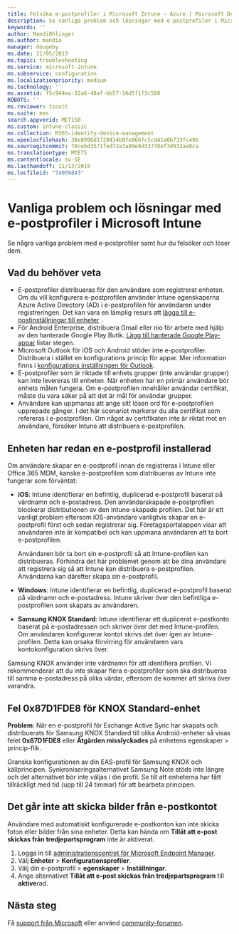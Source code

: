 ```yaml
---
title: Felsöka e-postprofiler i Microsoft Intune – Azure | Microsoft Docs
description: Se vanliga problem och lösningar med e-postprofiler i Microsoft Intune, inklusive duplicerade e-postprofiler och fel på Samsung KNOX Standard Android-enheter.
keywords: ''
author: MandiOhlinger
ms.author: mandia
manager: dougeby
ms.date: 11/05/2019
ms.topic: troubleshooting
ms.service: microsoft-intune
ms.subservice: configuration
ms.localizationpriority: medium
ms.technology: ''
ms.assetid: f5c944ea-32a6-48af-bb57-16d5f1f3c588
ROBOTS: ''
ms.reviewer: tscott
ms.suite: ems
search.appverid: MET150
ms.custom: intune-classic
ms.collection: M365-identity-device-management
ms.openlocfilehash: 38e8998d1720434b0fe866fc5cd41a0b733fc49b
ms.sourcegitcommit: 78cebd3571fed72a3a99e9d33770ef3d932ae8ca
ms.translationtype: MTE75
ms.contentlocale: sv-SE
ms.lasthandoff: 11/13/2019
ms.locfileid: "74059843"
---
```

# <a name="common-issues-and-resolutions-with-email-profiles-in-microsoft-intune"></a>Vanliga problem och lösningar med e-postprofiler i Microsoft Intune

Se några vanliga problem med e-postprofiler samt hur du felsöker och löser dem.

## <a name="what-you-need-to-know"></a>Vad du behöver veta

- E-postprofiler distribueras för den användare som registrerat enheten. Om du vill konfigurera e-postprofilen använder Intune egenskaperna Azure Active Directory (AD) i e-postprofilen för användaren under registreringen. Det kan vara en lämplig resurs att [lägga till e-postinställningar till enheter](email-settings-configure.md) .
- För Android Enterprise, distribuera Gmail eller nio för arbete med hjälp av den hanterade Google Play Butik. [Lägg till hanterade Google Play-appar](../apps/apps-add-android-for-work.md) listar stegen.
- Microsoft Outlook för iOS och Android stöder inte e-postprofiler. Distribuera i stället en konfigurations princip för appar. Mer information finns i [konfigurations inställningen för Outlook](../apps/app-configuration-policies-outlook.md).
- E-postprofiler som är riktade till enhets grupper (inte användar grupper) kan inte levereras till enheten. När enheten har en primär användare bör enhets målen fungera. Om e-postprofilen innehåller användar certifikat, måste du vara säker på att det är mål för användar grupper.
- Användare kan uppmanas att ange sitt lösen ord för e-postprofilen upprepade gånger. I det här scenariot markerar du alla certifikat som refereras i e-postprofilen. Om något av certifikaten inte är riktat mot en användare, försöker Intune att distribuera e-postprofilen.

## <a name="device-already-has-an-email-profile-installed"></a>Enheten har redan en e-postprofil installerad

Om användare skapar en e-postprofil innan de registreras i Intune eller Office 365 MDM, kanske e-postprofilen som distribueras av Intune inte fungerar som förväntat:

- **iOS**: Intune identifierar en befintlig, duplicerad e-postprofil baserat på värdnamn och e-postadress. Den användarskapade e-postprofilen blockerar distributionen av den Intune-skapade profilen. Det här är ett vanligt problem eftersom iOS-användare vanligtvis skapar en e-postprofil först och sedan registrerar sig. Företagsportalappen visar att användaren inte är kompatibel och kan uppmana användaren att ta bort e-postprofilen.

  Användaren bör ta bort sin e-postprofil så att Intune-profilen kan distribueras. Förhindra det här problemet genom att be dina användare att registrera sig så att Intune kan distribuera e-postprofilen. Användarna kan därefter skapa sin e-postprofil.

- **Windows**: Intune identifierar en befintlig, duplicerad e-postprofil baserat på värdnamn och e-postadress. Intune skriver över den befintliga e-postprofilen som skapats av användaren.

- **Samsung KNOX Standard**: Intune identifierar ett duplicerat e-postkonto baserat på e-postadressen och skriver över det med Intune-profilen. Om användaren konfigurerar kontot skrivs det över igen av Intune-profilen. Detta kan orsaka förvirring för användaren vars kontokonfiguration skrivs över.

Samsung KNOX använder inte värdnamn för att identifiera profilen. Vi rekommenderar att du inte skapar flera e-postprofiler som ska distribueras till samma e-postadress på olika värdar, eftersom de kommer att skriva över varandra.

## <a name="error-0x87d1fde8-for-knox-standard-device"></a>Fel 0x87D1FDE8 för KNOX Standard-enhet

**Problem**: När en e-postprofil för Exchange Active Sync har skapats och distribuerats för Samsung KNOX Standard till olika Android-enheter så visas felet **0x87D1FDE8** eller **Åtgärden misslyckades** på enhetens egenskaper > princip-flik.

Granska konfigurationen av din EAS-profil för Samsung KNOX och källprincipen. Synkroniseringsalternativet Samsung Note stöds inte längre och det alternativet bör inte väljas i din profil. Se till att enheterna har fått tillräckligt med tid (upp till 24 timmar) för att bearbeta principen.

## <a name="unable-to-send-images-from--email-account"></a>Det går inte att skicka bilder från e-postkontot

Användare med automatiskt konfigurerade e-postkonton kan inte skicka foton eller bilder från sina enheter. Detta kan hända om **Tillåt att e-post skickas från tredjepartsprogram** inte är aktiverat.

1. Logga in till [administrationscentret för Microsoft Endpoint Manager](https://go.microsoft.com/fwlink/?linkid=2109431).
2. Välj **Enheter** > **Konfigurationsprofiler**.
3. Välj din e-postprofil > **egenskaper**  > **Inställningar**.
4. Ange alternativet **Tillåt att e-post skickas från tredjepartsprogram** till **aktive**rad.

## <a name="next-steps"></a>Nästa steg

Få [support från Microsoft](../fundamentals/get-support.md) eller använd [community-forumen](https://social.technet.microsoft.com/Forums/en-US/home?category=microsoftintune).

